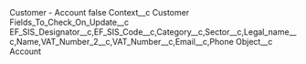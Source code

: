 <?xml version="1.0" encoding="UTF-8"?>
<CustomMetadata xmlns="http://soap.sforce.com/2006/04/metadata" xmlns:xsi="http://www.w3.org/2001/XMLSchema-instance" xmlns:xsd="http://www.w3.org/2001/XMLSchema">
    <label>Customer - Account</label>
    <protected>false</protected>
    <values>
        <field>Context__c</field>
        <value xsi:type="xsd:string">Customer</value>
    </values>
    <values>
        <field>Fields_To_Check_On_Update__c</field>
        <value xsi:type="xsd:string">EF_SIS_Designator__c,EF_SIS_Code__c,Category__c,Sector__c,Legal_name__c,Name,VAT_Number_2__c,VAT_Number__c,Email__c,Phone</value>
    </values>
    <values>
        <field>Object__c</field>
        <value xsi:type="xsd:string">Account</value>
    </values>
</CustomMetadata>
